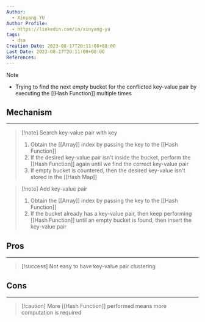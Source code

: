 ```yaml
---
Author:
  - Xinyang YU
Author Profile:
  - https://linkedin.com/in/xinyang-yu
tags:
  - dsa
Creation Date: 2023-08-17T20:11:08+08:00
Last Date: 2023-08-17T20:11:08+08:00
References:
---
```

>[!note]
>- Trying to find the next empty bucket for the conflicted key-value pair by executing the [[Hash Function]] multiple times


## Mechanism 
---
> [!note] Search key-value pair with key
> 1. Obtain the [[Array]] index by passing the key to the [[Hash Function]]
> 2. If the desired key-value pair isn't inside the bucket, perform the [[Hash Function]] again until we find the correct key-value pair
> 3. If empty bucket is countered, then the desired key-value isn't stored in the [[Hash Map]]

>[!note] Add key-value pair 
>1. Obtain the [[Array]] index by passing the key to the [[Hash Function]]
>2. If the bucket already has a key-value pair, then keep performing [[Hash Function]] until an empty bucket is found, then insert the key-value pair


## Pros
---
>[!success] Not easy to have key-value pair clustering


## Cons
---
>[!caution] More [[Hash Function]] performed means more computation is required

